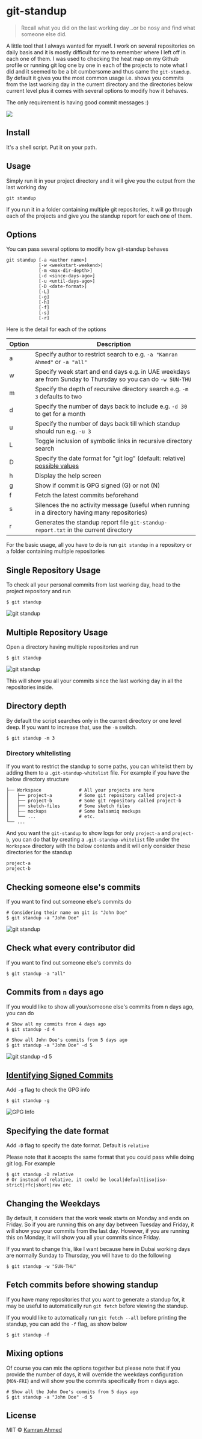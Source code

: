 # git-standup

> Recall what you did on the last working day ..or be nosy and find what someone else did.

A little tool that I always wanted for myself. I work on several repositories on daily basis and it is mostly difficult for me to remember where I left off in each one of them. I was used to checking the heat map on my Github profile or running git log one by one in each of the projects to note what I did and it seemed to be a bit cumbersome and thus came the `git-standup`. By default it gives you the most common usage i.e. shows you commits from the last working day in the current directory and the directories below current level plus it comes with several options to modify how it behaves.

The only requirement is having good commit messages :)

![](https://i.imgur.com/yL03GkB.png)

## Install

It's a shell script. Put it on your path.


## Usage

Simply run it in your project directory and it will give you the output from the last working day

```shell
git standup
```

If you run it in a folder containing multiple git repositories, it will go through each of the projects and give you the standup report for each one of them.

## Options 

You can pass several options to modify how git-standup behaves

```shell
git standup [-a <author name>] 
            [-w <weekstart-weekend>]
            [-m <max-dir-depth>]
            [-d <since-days-ago>] 
            [-u <until-days-ago>]
            [-D <date-format>]
            [-L]
            [-g] 
            [-h] 
            [-f]
            [-s]
            [-r]
```

Here is the detail for each of the options 

| Option | Description |
| --- | --- |
| a | Specify author to restrict search to e.g. `-a "Kamran Ahmed"` or `-a "all"` |
| w | Specify week start and end days e.g. in UAE weekdays are from Sunday to Thursday so you can do `-w SUN-THU`|
| m | Specify the depth of recursive directory search e.g. `-m 3` defaults to two |
| d | Specify the number of days back to include e.g. `-d 30` to get for a month |
| u | Specify the number of days back till which standup should run e.g. `-u 3` |
| L | Toggle inclusion of symbolic links in recursive directory search |
| D | Specify the date format for "git log" (default: relative) [possible values](https://git-scm.com/docs/git-log#git-log---dateltformatgt) |
| h | Display the help screen |
| g | Show if commit is GPG signed (G) or not (N) |
| f | Fetch the latest commits beforehand |
| s | Silences the no activity message (useful when running in a directory having many repositories) |
| r | Generates the standup report file `git-standup-report.txt` in the current directory |

For the basic usage, all you have to do is run `git standup` in a repository or a folder containing multiple repositories

## Single Repository Usage

To check all your personal commits from last working day, head to the project repository and run

```shell
$ git standup
```

![git standup](http://i.imgur.com/wyo4s9E.gif)

## Multiple Repository Usage
Open a directory having multiple repositories and run

```shell
$ git standup
```

![git standup](http://i.imgur.com/4xmkA49.gif)

This will show you all your commits since the last working day in all the repositories inside. 

## Directory depth

By default the script searches only in the current directory or one
level deep. If you want to increase that, use the `-m` switch.

```shell
$ git standup -m 3
```

### Directory whitelisting

If you want to restrict the standup to some paths, you can whitelist them by adding them to a `.git-standup-whitelist` file. For example if you have the below directory structure

    ├── Workspace              # All your projects are here
    │   ├── project-a          # Some git repository called project-a
    │   ├── project-b          # Some git repository called project-b
    │   ├── sketch-files       # Some sketch files
    │   ├── mockups            # Some balsamiq mockups
    │   └── ...                # etc.
    └── ...

And you want the `git-standup` to show logs for only `project-a` and `project-b`, you can do that by creating a `.git-standup-whitelist` file under the `Workspace` directory with the below contents and it will only consider these directories for the standup

```
project-a
project-b
```

## Checking someone else's commits

If you want to find out someone else's commits do

```shell
# Considering their name on git is "John Doe"
$ git standup -a "John Doe"
```
![git standup](http://i.imgur.com/sYICxW8.gif)

## Check what every contributor did

If you want to find out someone else's commits do

```shell
$ git standup -a "all"
```

## Commits from `n` days ago

If you would like to show all your/someone else's commits from n days ago, you can do

```shell
# Show all my commits from 4 days ago
$ git standup -d 4

# Show all John Doe's commits from 5 days ago
$ git standup -a "John Doe" -d 5
```

![git standup -d 5](http://i.imgur.com/j7Ma760.gif)

## [Identifying Signed Commits](https://git-scm.com/book/en/v2/Git-Tools-Signing-Your-Work)

Add `-g` flag to check the GPG info

```shell
$ git standup -g
```

![GPG Info](http://i.imgur.com/bwJzPft.gif)

## Specifying the date format

Add `-D` flag to specify the date format. Default is `relative`

Please note that it accepts the same format that you could pass while doing git log. For example

```shell
$ git standup -D relative
# Or instead of relative, it could be local|default|iso|iso-strict|rfc|short|raw etc
```

## Changing the Weekdays

By default, it considers that the work week starts on Monday and ends on Friday. So if you are running this on any day between Tuesday and Friday, it will show you your commits from the last day. However, if you are running this on Monday, it will show you all your commits since Friday.

If you want to change this, like I want because here in Dubai working days are normally Sunday to Thursday, you will have to do the following

```shell
$ git standup -w "SUN-THU"
```

## Fetch commits before showing standup

If you have many repositories that you want to generate a standup for, it may be useful to automatically run `git fetch` before viewing the standup.

If you would like to automatically run `git fetch --all` before printing the standup, you can add the `-f` flag, as show below

```shell
$ git standup -f
```

## Mixing options

Of course you can mix the options together but please note that if you provide the number of days, it will override the weekdays configuration (`MON-FRI`) and will show you the commits specifically from `n` days ago.

```shell
# Show all the John Doe's commits from 5 days ago
$ git standup -a "John Doe" -d 5
```

## License

MIT © [Kamran Ahmed](http://kamranahmed.info)
